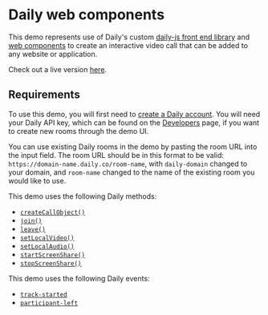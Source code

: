 # Daily web components

This demo represents use of Daily's custom [daily-js front end library](https://docs.daily.co/reference/daily-js) and [web components](https://developer.mozilla.org/en-US/docs/Web/Web_Components) to create an interactive video call that can be added to any website or application.

Check out a live version [here](https://daily-demos.github.io/web-components).

## Requirements

To use this demo, you will first need to [create a Daily account](https://dashboard.daily.co/signup). You will need your Daily API key, which can be found on the [Developers](https://dashboard.daily.co/developers) page, if you want to create new rooms through the demo UI.

You can use existing Daily rooms in the demo by pasting the room URL into the input field. The room URL should be in this format to be valid: `https://domain-name.daily.co/room-name`, with `daily-domain` changed to your domain, and `room-name` changed to the name of the existing room you would like to use.


This demo uses the following Daily methods:
- [`createCallObject()`](https://docs.daily.co/reference/rn-daily-js/factory-methods/create-call-object#main)
- [`join()`](https://docs.daily.co/reference/daily-js/instance-methods/join#main)
- [`leave()`](https://docs.daily.co/reference/daily-js/instance-methods/leave#main)
- [`setLocalVideo()`](https://docs.daily.co/reference/daily-js/instance-methods/set-local-video#main)
- [`setLocalAudio()`](https://docs.daily.co/reference/daily-js/instance-methods/set-local-audio#main)
- [`startScreenShare()`](https://docs.daily.co/reference/daily-js/instance-methods/start-screen-share#main)
- [`stopScreenShare()`](https://docs.daily.co/reference/daily-js/instance-methods/stop-screen-share#main)

This demo uses the following Daily events:
- [`track-started`](https://docs.daily.co/reference/daily-js/events/participant-events#track-started)
- [`participant-left`](https://docs.daily.co/reference/rn-daily-js/events/participant-events#participant-left)
